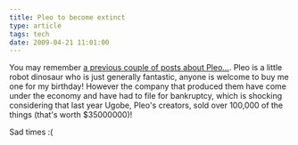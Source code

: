 ```yaml
---
title: Pleo to become extinct
type: article
tags: tech
date: 2009-04-21 11:01:00
---
```


You may remember [a previous couple of posts about Pleo…](/blog/2009/pleo-to-become-extinct/). Pleo is a little robot dinosaur who is just generally fantastic, anyone is welcome to buy me one for my birthday! However the company that produced them have come under the economy and have had to file for bankruptcy, which is shocking considering that last year Ugobe, Pleo's creators, sold over 100,000 of the things (that's worth \$35000000)!

Sad times :(

